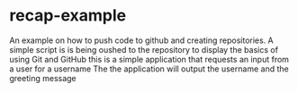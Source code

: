 # recap-example
An example on how to push code to github and creating repositories.
A simple script is is being oushed to the repository to display the basics of using Git and GitHub
this is a simple application that requests an input from a user for  a username
The the application will output the username and the greeting message
